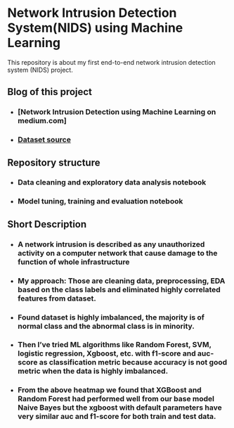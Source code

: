 # Network Intrusion Detection System(NIDS) using Machine Learning
This repository is about my first end-to-end network intrusion detection system (NIDS) project.

## Blog of this project
- ### [Network Intrusion Detection using Machine Learning on medium.com]
- ### [Dataset source](https://www.unsw.adfa.edu.au/unsw-canberra-cyber/cybersecurity/ADFA-NB15-Datasets/)

## Repository structure
- ### Data cleaning and exploratory data analysis notebook
- ### Model tuning, training and evaluation notebook

## Short Description
- ###  A network intrusion is described as any unauthorized activity on a computer network that cause damage to the function of whole infrastructure
- ### My approach: Those are cleaning data, preprocessing, EDA based on the class labels and eliminated highly correlated features from dataset.
- ### Found dataset is highly imbalanced, the majority is of normal class and the abnormal class is in minority.
- ### Then I’ve tried ML algorithms like Random Forest, SVM, logistic regression, Xgboost, etc. with f1-score and auc-score as classification metric because accuracy is not good metric when the data is highly imbalanced.
- ### From the above heatmap we found that XGBoost and Random Forest had performed well from our base model Naive Bayes but the xgboost with default parameters have very similar auc and f1-score for both train and test data.
